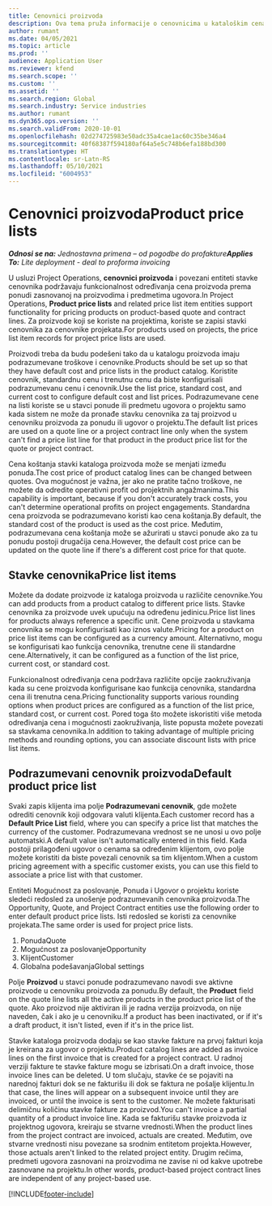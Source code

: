 ```yaml
---
title: Cenovnici proizvoda
description: Ova tema pruža informacije o cenovnicima u kataloškim cenama koji se koriste za ponude za projekat i ugovore.
author: rumant
ms.date: 04/05/2021
ms.topic: article
ms.prod: ''
audience: Application User
ms.reviewer: kfend
ms.search.scope: ''
ms.custom: ''
ms.assetid: ''
ms.search.region: Global
ms.search.industry: Service industries
ms.author: rumant
ms.dyn365.ops.version: ''
ms.search.validFrom: 2020-10-01
ms.openlocfilehash: 02d274725983e50adc35a4cae1ac60c35be346a4
ms.sourcegitcommit: 40f68387f594180af64a5e5c748b6efa188bd300
ms.translationtype: HT
ms.contentlocale: sr-Latn-RS
ms.lasthandoff: 05/10/2021
ms.locfileid: "6004953"
---
```

# <a name="product-price-lists"></a><span data-ttu-id="836b9-103">Cenovnici proizvoda</span><span class="sxs-lookup"><span data-stu-id="836b9-103">Product price lists</span></span>

<span data-ttu-id="836b9-104">_**Odnosi se na:** Jednostavna primena – od pogodbe do profakture_</span><span class="sxs-lookup"><span data-stu-id="836b9-104">_**Applies To:** Lite deployment - deal to proforma invoicing_</span></span>

 <span data-ttu-id="836b9-105">U usluzi Project Operations, **cenovnici proizvoda** i povezani entiteti stavke cenovnika podržavaju funkcionalnost određivanja cena proizvoda prema ponudi zasnovanoj na proizvodima i predmetima ugovora.</span><span class="sxs-lookup"><span data-stu-id="836b9-105">In Project Operations, **Product price lists** and related price list item entities support functionality for pricing products on product-based quote and contract lines.</span></span> <span data-ttu-id="836b9-106">Za proizvode koji se koriste na projektima, koriste se zapisi stavki cenovnika za cenovnike projekata.</span><span class="sxs-lookup"><span data-stu-id="836b9-106">For products used on projects, the price list item records for project price lists are used.</span></span> 

<span data-ttu-id="836b9-107">Proizvodi treba da budu podešeni tako da u katalogu proizvoda imaju podrazumevane troškove i cenovnike.</span><span class="sxs-lookup"><span data-stu-id="836b9-107">Products should be set up so that they have default cost and price lists in the product catalog.</span></span> <span data-ttu-id="836b9-108">Koristite cenovnik, standardnu cenu i trenutnu cenu da biste konfigurisali podrazumevanu cenu i cenovnik.</span><span class="sxs-lookup"><span data-stu-id="836b9-108">Use the list price, standard cost, and current cost to configure default cost and list prices.</span></span> <span data-ttu-id="836b9-109">Podrazumevane cene na listi koriste se u stavci ponude ili predmetu ugovora o projektu samo kada sistem ne može da pronađe stavku cenovnika za taj proizvod u cenovniku proizvoda za ponudu ili ugovor o projektu.</span><span class="sxs-lookup"><span data-stu-id="836b9-109">The default list prices are used on a quote line or a project contract line only when the system can't find a price list line for that product in the product price list for the quote or project contract.</span></span>

<span data-ttu-id="836b9-110">Cena koštanja stavki kataloga proizvoda može se menjati između ponuda.</span><span class="sxs-lookup"><span data-stu-id="836b9-110">The cost price of product catalog lines can be changed between quotes.</span></span> <span data-ttu-id="836b9-111">Ova mogućnost je važna, jer ako ne pratite tačno troškove, ne možete da odredite operativni profit od projektnih angažmanima.</span><span class="sxs-lookup"><span data-stu-id="836b9-111">This capability is important, because if you don't accurately track costs, you can't determine operational profits on project engagements.</span></span> <span data-ttu-id="836b9-112">Standardna cena proizvoda se podrazumevano koristi kao cena koštanja.</span><span class="sxs-lookup"><span data-stu-id="836b9-112">By default, the standard cost of the product is used as the cost price.</span></span> <span data-ttu-id="836b9-113">Međutim, podrazumevana cena koštanja može se ažurirati u stavci ponude ako za tu ponudu postoji drugačija cena.</span><span class="sxs-lookup"><span data-stu-id="836b9-113">However, the default cost price can be updated on the quote line if there's a different cost price for that quote.</span></span>

## <a name="price-list-items"></a><span data-ttu-id="836b9-114">Stavke cenovnika</span><span class="sxs-lookup"><span data-stu-id="836b9-114">Price list items</span></span>

<span data-ttu-id="836b9-115">Možete da dodate proizvode iz kataloga proizvoda u različite cenovnike.</span><span class="sxs-lookup"><span data-stu-id="836b9-115">You can add products from a product catalog to different price lists.</span></span> <span data-ttu-id="836b9-116">Stavke cenovnika za proizvode uvek upućuju na određenu jedinicu.</span><span class="sxs-lookup"><span data-stu-id="836b9-116">Price list lines for products always reference a specific unit.</span></span> <span data-ttu-id="836b9-117">Cene proizvoda u stavkama cenovnika se mogu konfigurisati kao iznos valute.</span><span class="sxs-lookup"><span data-stu-id="836b9-117">Pricing for a product on price list items can be configured as a currency amount.</span></span> <span data-ttu-id="836b9-118">Alternativno, mogu se konfigurisati kao funkcija cenovnika, trenutne cene ili standardne cene.</span><span class="sxs-lookup"><span data-stu-id="836b9-118">Alternatively, it can be configured as a function of the list price, current cost, or standard cost.</span></span>

<span data-ttu-id="836b9-119">Funkcionalnost određivanja cena podržava različite opcije zaokruživanja kada su cene proizvoda konfigurisane kao funkcija cenovnika, standardna cena ili trenutna cena.</span><span class="sxs-lookup"><span data-stu-id="836b9-119">Pricing functionality supports various rounding options when product prices are configured as a function of the list price, standard cost, or current cost.</span></span> <span data-ttu-id="836b9-120">Pored toga što možete iskoristiti više metoda određivanja cena i mogućnosti zaokruživanja, liste popusta možete povezati sa stavkama cenovnika.</span><span class="sxs-lookup"><span data-stu-id="836b9-120">In addition to taking advantage of multiple pricing methods and rounding options, you can associate discount lists with price list items.</span></span> 

 
## <a name="default-product-price-list"></a><span data-ttu-id="836b9-121">Podrazumevani cenovnik proizvoda</span><span class="sxs-lookup"><span data-stu-id="836b9-121">Default product price list</span></span>
<span data-ttu-id="836b9-122">Svaki zapis klijenta ima polje **Podrazumevani cenovnik**, gde možete odrediti cenovnik koji odgovara valuti klijenta.</span><span class="sxs-lookup"><span data-stu-id="836b9-122">Each customer record has a **Default Price List** field, where you can specify a price list that matches the currency of the customer.</span></span> <span data-ttu-id="836b9-123">Podrazumevana vrednost se ne unosi u ovo polje automatski.</span><span class="sxs-lookup"><span data-stu-id="836b9-123">A default value isn't automatically entered in this field.</span></span> <span data-ttu-id="836b9-124">Kada postoji prilagođeni ugovor o cenama sa određenim klijentom, ovo polje možete koristiti da biste povezali cenovnik sa tim klijentom.</span><span class="sxs-lookup"><span data-stu-id="836b9-124">When a custom pricing agreement with a specific customer exists, you can use this field to associate a price list with that customer.</span></span>

<span data-ttu-id="836b9-125">Entiteti Mogućnost za poslovanje, Ponuda i Ugovor o projektu koriste sledeći redosled za unošenje podrazumevanih cenovnika proizvoda.</span><span class="sxs-lookup"><span data-stu-id="836b9-125">The Opportunity, Quote, and Project Contract entities use the following order to enter default product price lists.</span></span> <span data-ttu-id="836b9-126">Isti redosled se koristi za cenovnike projekata.</span><span class="sxs-lookup"><span data-stu-id="836b9-126">The same order is used for project price lists.</span></span>

1.  <span data-ttu-id="836b9-127">Ponuda</span><span class="sxs-lookup"><span data-stu-id="836b9-127">Quote</span></span>
2.  <span data-ttu-id="836b9-128">Mogućnost za poslovanje</span><span class="sxs-lookup"><span data-stu-id="836b9-128">Opportunity</span></span>
3.  <span data-ttu-id="836b9-129">Klijent</span><span class="sxs-lookup"><span data-stu-id="836b9-129">Customer</span></span>
4.  <span data-ttu-id="836b9-130">Globalna podešavanja</span><span class="sxs-lookup"><span data-stu-id="836b9-130">Global settings</span></span> 

<span data-ttu-id="836b9-131">Polje **Proizvod** u stavci ponude podrazumevano navodi sve aktivne proizvode u cenovniku proizvoda za ponudu.</span><span class="sxs-lookup"><span data-stu-id="836b9-131">By default, the **Product** field on the quote line lists all the active products in the product price list of the quote.</span></span> <span data-ttu-id="836b9-132">Ako proizvod nije aktiviran ili je radna verzija proizvoda, on nije naveden, čak i ako je u cenovniku.</span><span class="sxs-lookup"><span data-stu-id="836b9-132">If a product has been inactivated, or if it's a draft product, it isn't listed, even if it's in the price list.</span></span> 

<span data-ttu-id="836b9-133">Stavke kataloga proizvoda dodaju se kao stavke fakture na prvoj fakturi koja je kreirana za ugovor o projektu.</span><span class="sxs-lookup"><span data-stu-id="836b9-133">Product catalog lines are added as invoice lines on the first invoice that is created for a project contract.</span></span> <span data-ttu-id="836b9-134">U radnoj verziji fakture te stavke fakture mogu se izbrisati.</span><span class="sxs-lookup"><span data-stu-id="836b9-134">On a draft invoice, those invoice lines can be deleted.</span></span> <span data-ttu-id="836b9-135">U tom slučaju, stavke će se pojaviti na narednoj fakturi dok se ne fakturišu ili dok se faktura ne pošalje klijentu.</span><span class="sxs-lookup"><span data-stu-id="836b9-135">In that case, the lines will appear on a subsequent invoice until they are invoiced, or until the invoice is sent to the customer.</span></span> <span data-ttu-id="836b9-136">Ne možete fakturisati delimičnu količinu stavke fakture za proizvod.</span><span class="sxs-lookup"><span data-stu-id="836b9-136">You can't invoice a partial quantity of a product invoice line.</span></span> <span data-ttu-id="836b9-137">Kada se fakturišu stavke proizvoda iz projektnog ugovora, kreiraju se stvarne vrednosti.</span><span class="sxs-lookup"><span data-stu-id="836b9-137">When the product lines from the project contract are invoiced, actuals are created.</span></span> <span data-ttu-id="836b9-138">Međutim, ove stvarne vrednosti nisu povezane sa srodnim entitetom projekta.</span><span class="sxs-lookup"><span data-stu-id="836b9-138">However, those actuals aren't linked to the related project entity.</span></span> <span data-ttu-id="836b9-139">Drugim rečima, predmeti ugovora zasnovani na proizvodima ne zavise ni od kakve upotrebe zasnovane na projektu.</span><span class="sxs-lookup"><span data-stu-id="836b9-139">In other words, product-based project contract lines are independent of any project-based use.</span></span> 


[!INCLUDE[footer-include](../includes/footer-banner.md)]
